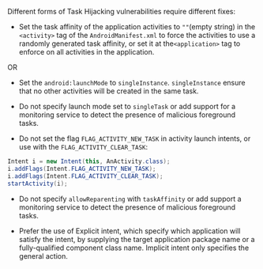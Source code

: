Different forms of Task Hijacking vulnerabilities require different fixes:

* Set the task affinity of the application activities to `""`(empty string) in the `<activity>` tag of the `AndroidManifest.xml` to force the activities to use a randomly generated task affinity, or set it at the`<application>` tag to enforce on all activities in the application.

OR

* Set the `android:launchMode` to `singleInstance`. `singleInstance` ensure that no other activities will be created in the same task.

* Do not specify launch mode set to `singleTask` or add support for a monitoring service to detect the presence of malicious foreground tasks.

* Do not set the flag `FLAG_ACTIVITY_NEW_TASK` in activity launch intents, or use with the `FLAG_ACTIVITY_CLEAR_TASK`:

```java
Intent i = new Intent(this, AnActivity.class);
i.addFlags(Intent.FLAG_ACTIVITY_NEW_TASK);
i.addFlags(Intent.FLAG_ACTIVITY_CLEAR_TASK);
startActivity(i);
```

* Do not specify `allowReparenting` with `taskAffinity` or add support a monitoring service to detect the presence of malicious foreground tasks.

* Prefer the use of Explicit intent, which specify which application will satisfy the intent, by supplying the target application package name or a fully-qualified component class name. Implicit intent only specifies the general action.
